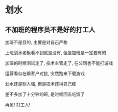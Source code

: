 # 划水
## 不加班的程序员不是好的打工人
加班不是目的, 主要是对自己严格

上班划水老板看不到就是没有, 但是加班是一定要有的

加班的时候测试走了, 技术主管走了, 在公司也不能打游戏

运营看似在跟客户对接, 突然跑来下载游戏

划水还是别人强, 但是技术还得自己练

差不多加了十分钟的班, 是时候回去吃饭了

再见! 打工人!
